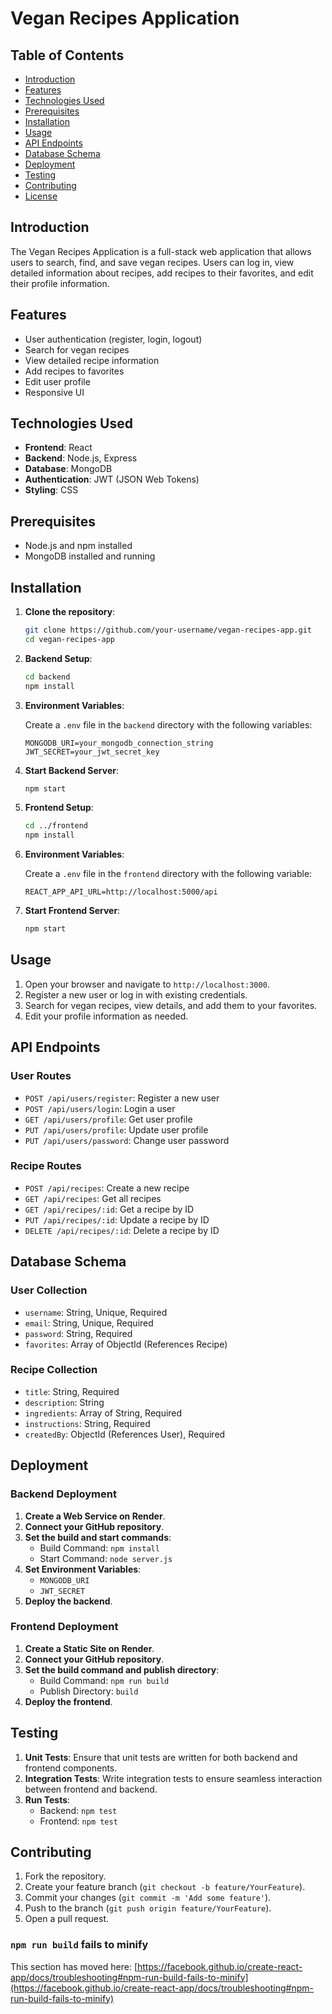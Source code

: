 # Vegan Recipes Application

## Table of Contents

- [Introduction](#introduction)
- [Features](#features)
- [Technologies Used](#technologies-used)
- [Prerequisites](#prerequisites)
- [Installation](#installation)
- [Usage](#usage)
- [API Endpoints](#api-endpoints)
- [Database Schema](#database-schema)
- [Deployment](#deployment)
- [Testing](#testing)
- [Contributing](#contributing)
- [License](#license)

## Introduction

The Vegan Recipes Application is a full-stack web application that allows users to search, find, and save vegan recipes. Users can log in, view detailed information about recipes, add recipes to their favorites, and edit their profile information.

## Features

- User authentication (register, login, logout)
- Search for vegan recipes
- View detailed recipe information
- Add recipes to favorites
- Edit user profile
- Responsive UI

## Technologies Used

- **Frontend**: React
- **Backend**: Node.js, Express
- **Database**: MongoDB
- **Authentication**: JWT (JSON Web Tokens)
- **Styling**: CSS

## Prerequisites

- Node.js and npm installed
- MongoDB installed and running

## Installation

1. **Clone the repository**:

    ```sh
    git clone https://github.com/your-username/vegan-recipes-app.git
    cd vegan-recipes-app
    ```

2. **Backend Setup**:

    ```sh
    cd backend
    npm install
    ```

3. **Environment Variables**:

    Create a `.env` file in the `backend` directory with the following variables:

    ```env
    MONGODB_URI=your_mongodb_connection_string
    JWT_SECRET=your_jwt_secret_key
    ```

4. **Start Backend Server**:

    ```sh
    npm start
    ```

5. **Frontend Setup**:

    ```sh
    cd ../frontend
    npm install
    ```

6. **Environment Variables**:

    Create a `.env` file in the `frontend` directory with the following variable:

    ```env
    REACT_APP_API_URL=http://localhost:5000/api
    ```

7. **Start Frontend Server**:

    ```sh
    npm start
    ```

## Usage

1. Open your browser and navigate to `http://localhost:3000`.
2. Register a new user or log in with existing credentials.
3. Search for vegan recipes, view details, and add them to your favorites.
4. Edit your profile information as needed.

## API Endpoints

### User Routes

- `POST /api/users/register`: Register a new user
- `POST /api/users/login`: Login a user
- `GET /api/users/profile`: Get user profile
- `PUT /api/users/profile`: Update user profile
- `PUT /api/users/password`: Change user password

### Recipe Routes

- `POST /api/recipes`: Create a new recipe
- `GET /api/recipes`: Get all recipes
- `GET /api/recipes/:id`: Get a recipe by ID
- `PUT /api/recipes/:id`: Update a recipe by ID
- `DELETE /api/recipes/:id`: Delete a recipe by ID

## Database Schema

### User Collection

- `username`: String, Unique, Required
- `email`: String, Unique, Required
- `password`: String, Required
- `favorites`: Array of ObjectId (References Recipe)

### Recipe Collection

- `title`: String, Required
- `description`: String
- `ingredients`: Array of String, Required
- `instructions`: String, Required
- `createdBy`: ObjectId (References User), Required

## Deployment

### Backend Deployment

1. **Create a Web Service on Render**.
2. **Connect your GitHub repository**.
3. **Set the build and start commands**:
    - Build Command: `npm install`
    - Start Command: `node server.js`
4. **Set Environment Variables**:
    - `MONGODB_URI`
    - `JWT_SECRET`
5. **Deploy the backend**.

### Frontend Deployment

1. **Create a Static Site on Render**.
2. **Connect your GitHub repository**.
3. **Set the build command and publish directory**:
    - Build Command: `npm run build`
    - Publish Directory: `build`
4. **Deploy the frontend**.

## Testing

1. **Unit Tests**: Ensure that unit tests are written for both backend and frontend components.
2. **Integration Tests**: Write integration tests to ensure seamless interaction between frontend and backend.
3. **Run Tests**:
    - Backend: `npm test`
    - Frontend: `npm test`

## Contributing

1. Fork the repository.
2. Create your feature branch (`git checkout -b feature/YourFeature`).
3. Commit your changes (`git commit -m 'Add some feature'`).
4. Push to the branch (`git push origin feature/YourFeature`).
5. Open a pull request.



### `npm run build` fails to minify

This section has moved here: [https://facebook.github.io/create-react-app/docs/troubleshooting#npm-run-build-fails-to-minify](https://facebook.github.io/create-react-app/docs/troubleshooting#npm-run-build-fails-to-minify)
